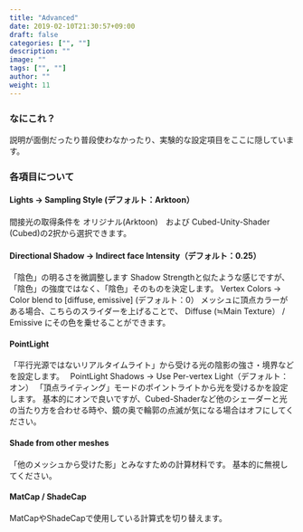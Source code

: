 ```yaml
---
title: "Advanced"
date: 2019-02-10T21:30:57+09:00
draft: false
categories: ["", ""]
description: ""
image: ""
tags: ["", ""]
author: ""
weight: 11
---
```


### なにこれ？
説明が面倒だったり普段使わなかったり、実験的な設定項目をここに隠しています。
### 各項目について
#### Lights → Sampling Style (デフォルト：Arktoon）
間接光の取得条件を オリジナル(Arktoon)　および Cubed-Unity-Shader (Cubed)の2択から選択できます。
#### Directional Shadow → Indirect face Intensity（デフォルト：0.25）
「陰色」の明るさを微調整します
Shadow Strengthと似たような感じですが、「陰色」の強度ではなく、「陰色」そのものを決定します。
Vertex Colors → Color blend to [diffuse, emissive] (デフォルト：0）
メッシュに頂点カラーがある場合、こちらのスライダーを上げることで、
Diffuse (≒Main Texture） / Emissive にその色を乗せることができます。
#### PointLight
「平行光源ではないリアルタイムライト」から受ける光の陰影の強さ・境界などを設定します。　
PointLight Shadows → Use Per-vertex Light（デフォルト：オン）
「頂点ライティング」モードのポイントライトから光を受けるかを設定します。
基本的にオンで良いですが、Cubed-Shaderなど他のシェーダーと光の当たり方を合わせる時や、鏡の奥で輪郭の点滅が気になる場合はオフにしてください。
#### Shade from other meshes
「他のメッシュから受けた影」とみなすための計算材料です。
基本的に無視してください。
#### MatCap / ShadeCap
MatCapやShadeCapで使用している計算式を切り替えます。
